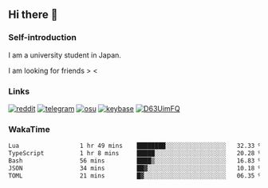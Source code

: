## Hi there 👋

### Self-introduction
I am a university student in Japan.

I am looking for friends > <

### Links
[![reddit](https://img.shields.io/badge/-9ZwXtPUY-f59a78.svg?logo=reddit&style=for-the-badge)](https://www.reddit.com/user/9ZwXtPUY)
[![telegram](https://img.shields.io/badge/-HDHNLGX-8bd7fc.svg?logo=telegram&style=for-the-badge)](https://telegram.me/HDHNLGX)
[![osu](https://img.shields.io/badge/-UC9HUTM3-ffadce.svg?logo=osu&style=for-the-badge)](https://osu.ppy.sh/users/36358832)
[![keybase](https://img.shields.io/badge/-LRUTXV7X-add4ff.svg?logo=keybase&style=for-the-badge)](https://keybase.io/lrutxv7x)
[![D63UimFQ](https://img.shields.io/badge/-D63UimFQ-363a45.svg?logo=x&style=for-the-badge)](https://x.com/D63UimFQ)


### WakaTime
<!--START_SECTION:waka-->

```txt
Lua                 1 hr 49 mins    ████████░░░░░░░░░░░░░░░░░   32.33 %
TypeScript          1 hr 8 mins     █████░░░░░░░░░░░░░░░░░░░░   20.28 %
Bash                56 mins         ████▒░░░░░░░░░░░░░░░░░░░░   16.83 %
JSON                34 mins         ██▓░░░░░░░░░░░░░░░░░░░░░░   10.18 %
TOML                21 mins         █▓░░░░░░░░░░░░░░░░░░░░░░░   06.35 %
```

<!--END_SECTION:waka-->

